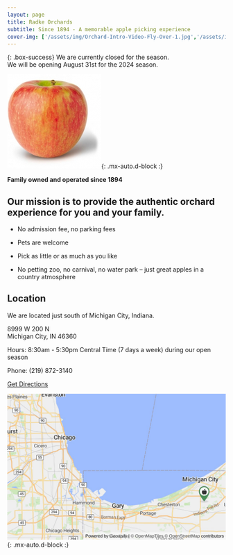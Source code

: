 ```yaml
---
layout: page
title: Radke Orchards
subtitle: Since 1894 - A memorable apple picking experience
cover-img: ['/assets/img/Orchard-Intro-Video-Fly-Over-1.jpg','/assets/img/Orchard-Intro-Video-Blossoms-2.jpg','/assets/img/Orchard-Intro-Video-Tractor-2.jpg']
---
```

{: .box-success}
We are currently closed for the season.  
We will be opening August 31st for the 2024 season.

![Honeycrisp Apple](assets/img/honeycrisp.jpg){: .mx-auto.d-block :}

**Family owned and operated since 1894**

## Our mission is to provide the authentic orchard experience for you and your family.

* No admission fee, no parking fees

* Pets are welcome

* Pick as little or as much as you like

* No petting zoo, no carnival, no water park – just great apples in a country atmosphere

## Location

We are located just south of Michigan City, Indiana.

8999 W 200 N  
Michigan City, IN 46360

Hours: 8:30am - 5:30pm Central Time (7 days a week) during our open season

Phone: (219) 872-3140

[Get Directions](https://www.google.com/maps/dir//8999%20W%20200%20N%2046360)

![Map](assets/img/staticmap.jpeg){: .mx-auto.d-block :}

